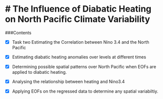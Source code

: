 # # The Influence of Diabatic Heating on North Pacific Climate Variability

###Contents
 - [x] Task two Estimating the Correlation between Nino 3.4 and the North Pacific
 - [x]  Estimating diabatic heating anomalies over levels at different times
 - [x]  Determining possible spatial patterns over North Pacific when EOFs are applied to diabatic heating.
 - [x] Analysing the relationship between heating and Nino3.4
 - [x] Applying EOFs on the regressed data to determine any spatial variabiltiy. 

